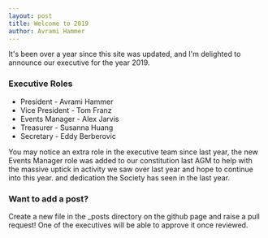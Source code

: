 ```yaml
---
layout: post
title: Welcome to 2019
author: Avrami Hammer
---
```


It's been over a year since this site was updated, and I'm delighted to announce our executive for the year 2019.

### Executive Roles

* President - Avrami Hammer
* Vice President - Tom Franz
* Events Manager - Alex Jarvis
* Treasurer - Susanna Huang
* Secretary - Eddy Berberovic

You may notice an extra role in the executive team since last year, the new Events Manager role was added to our
constitution last AGM to help with the massive uptick in activity we saw over last year and hope to continue into this year.
and dedication the Society has seen in the last year.

### Want to add a post?

Create a new file in the _posts directory on the github page and raise a pull request!
One of the executives will be able to approve it once reviewed.